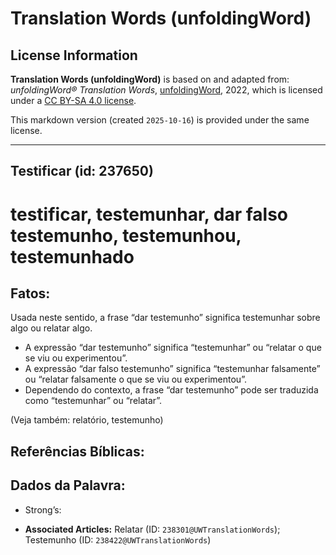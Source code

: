 # Translation Words (unfoldingWord)

## License Information

**Translation Words (unfoldingWord)** is based on and adapted from: _unfoldingWord® Translation Words_, [unfoldingWord](https://unfoldingword.org/utw), 2022, which is licensed under a [CC BY-SA 4.0 license](https://creativecommons.org/licenses/by-sa/4.0/legalcode.en).

This markdown version (created `2025-10-16`) is provided under the same license.



--------------------------------

## Testificar (id: 237650)

testificar, testemunhar, dar falso testemunho, testemunhou, testemunhado
========================================================================

Fatos:
------

Usada neste sentido, a frase “dar testemunho” significa testemunhar sobre algo ou relatar algo.

* A expressão “dar testemunho” significa “testemunhar” ou “relatar o que se viu ou experimentou”.
* A expressão “dar falso testemunho” significa “testemunhar falsamente” ou “relatar falsamente o que se viu ou experimentou”.
* Dependendo do contexto, a frase “dar testemunho” pode ser traduzida como “testemunhar” ou “relatar”.

(Veja também: relatório, testemunho)

Referências Bíblicas:
---------------------

Dados da Palavra:
-----------------

* Strong’s:

* **Associated Articles:** Relatar (ID: `238301@UWTranslationWords`); Testemunho (ID: `238422@UWTranslationWords`)

